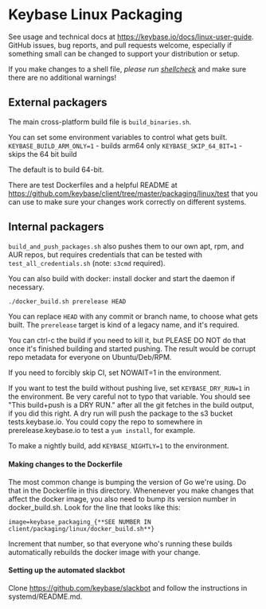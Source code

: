 # Keybase Linux Packaging

See usage and technical docs at https://keybase.io/docs/linux-user-guide.
GitHub issues, bug reports, and pull requests welcome, especially if something
small can be changed to support your distribution or setup.

If you make changes to a shell file, _please run
[shellcheck](https://www.shellcheck.net/)_ and make sure there are no
additional warnings!

## External packagers

The main cross-platform build file is `build_binaries.sh`.

You can set some environment variables to control what gets built.
`KEYBASE_BUILD_ARM_ONLY=1` - builds arm64 only
`KEYBASE_SKIP_64_BIT=1` - skips the 64 bit build

The default is to build 64-bit.

There are test Dockerfiles and a helpful README at
https://github.com/keybase/client/tree/master/packaging/linux/test that you can
use to make sure your changes work correctly on different systems.

## Internal packagers

`build_and_push_packages.sh` also pushes them to our own apt, rpm, and AUR
repos, but requires credentials that can be tested with `test_all_credentials.sh`
(note: `s3cmd` required).

You can also build with docker: install docker and start the daemon if necessary.

```bash
./docker_build.sh prerelease HEAD
```

You can replace `HEAD` with any commit or branch name, to
choose what gets built. The `prerelease` target is kind of a legacy
name, and it's required.

You can ctrl-c the build if you need to kill it, but PLEASE DO NOT do
that once it's finished building and started pushing. The result would
be corrupt repo metadata for everyone on Ubuntu/Deb/RPM.

If you need to forcibly skip CI, set NOWAIT=1 in the environment.

If you want to test the build without pushing live, set `KEYBASE_DRY_RUN=1` in
the environment. Be very careful not to typo that variable. You should see
"This build+push is a DRY RUN." after all the git fetches in the build output,
if you did this right. A dry run will push the package to the s3 bucket
tests.keybase.io. You could copy the repo to somewhere in
prerelease.keybase.io to test a `yum install`, for example.

To make a nightly build, add `KEYBASE_NIGHTLY=1` to the environment.

#### Making changes to the Dockerfile

The most common change is bumping the version of Go we're using. Do that
in the Dockerfile in this directory. Whenenever you make changes that
affect the docker image, you also need to bump its version number in
docker_build.sh. Look for the line that looks like this:

    image=keybase_packaging_{**SEE NUMBER IN client/packaging/linux/docker_build.sh**}

Increment that number, so that everyone who's running these builds
automatically rebuilds the docker image with your change.

#### Setting up the automated slackbot

Clone https://github.com/keybase/slackbot and follow the instructions in
systemd/README.md.
